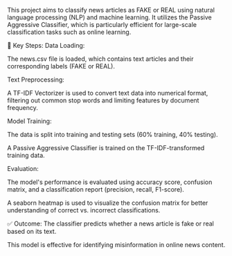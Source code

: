 This project aims to classify news articles as FAKE or REAL using natural language processing (NLP) and machine learning. It utilizes the Passive Aggressive Classifier, which is particularly efficient for large-scale classification tasks such as online learning.

📌 Key Steps:
Data Loading:

The news.csv file is loaded, which contains text articles and their corresponding labels (FAKE or REAL).

Text Preprocessing:

A TF-IDF Vectorizer is used to convert text data into numerical format, filtering out common stop words and limiting features by document frequency.

Model Training:

The data is split into training and testing sets (60% training, 40% testing).

A Passive Aggressive Classifier is trained on the TF-IDF-transformed training data.

Evaluation:

The model's performance is evaluated using accuracy score, confusion matrix, and a classification report (precision, recall, F1-score).

A seaborn heatmap is used to visualize the confusion matrix for better understanding of correct vs. incorrect classifications.

✅ Outcome:
The classifier predicts whether a news article is fake or real based on its text.

This model is effective for identifying misinformation in online news content.

